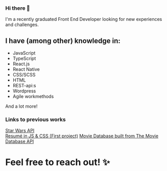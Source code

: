### Hi there 👋

<!--
**louisekeinstrom/louisekeinstrom** is a ✨ _special_ ✨ repository because its `README.md` (this file) appears on your GitHub profile.

Here are some ideas to get you started:

- 🔭 I’m currently working on ...
- 🌱 I’m currently learning ...
- 👯 I’m looking to collaborate on ...
- 🤔 I’m looking for help with ...
- 💬 Ask me about ...
- 📫 How to reach me: ...
- 😄 Pronouns: ...
- ⚡ Fun fact: ...
-->

I'm a recently graduated Front End Developer looking for new experiences and challenges.

## I have (among other) knowledge in:
- JavaScript
- TypeScript
- React.js
- React Native
- CSS/SCSS
- HTML
- REST-api:s
- Wordpress
- Agile workmethods

And a  lot more!

### Links to previous works
<a href="https://scintillating-paletas-65af7f.netlify.app/">Star Wars API</a><br/>
<a href="https://sparkly-pony-b8e9d2.netlify.app/">Resumé in JS & CSS (First project)</a>
<a href="https://visionary-cranachan-683585.netlify.app/">Movie Database built from The Movie Database API</a>
# Feel free to reach out! ✨



